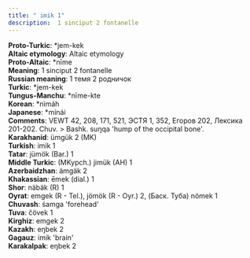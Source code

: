 ```yaml
---
title: " imik 1"
description:  1 sinciput 2 fontanelle
---
```


<strong>Proto-Turkic</strong>:  *jem-kek<br>
<strong>Altaic etymology</strong>:  Altaic etymology<br>
<strong> Proto-Altaic</strong>:  *nīme<br>
<strong>Meaning</strong>:  1 sinciput 2 fontanelle<br>
<strong>Russian meaning</strong>:  1 темя 2 родничок<br>
<strong>Turkic</strong>:  *jem-kek<br>
<strong>Tungus-Manchu</strong>:  *nīme-kte<br>
<strong>Korean</strong>:  *nìmáh<br>
<strong>Japanese</strong>:  *mínái<br>
<strong>Comments</strong>:  VEWT 42, 208, 171, 521, ЭСТЯ 1, 352, Егоров 202, Лексика 201-202. Chuv. > Bashk. suŋqa 'hump of the occipital bone'.<br>
<strong>Karakhanid</strong>:  ümgük 2 (MK)<br>
<strong>Turkish</strong>:  imik 1<br>
<strong>Tatar</strong>:  jümök (Bar.) 1<br>
<strong>Middle Turkic</strong>:  (MKypch.) jimük (AH) 1<br>
<strong>Azerbaidzhan</strong>:  ämgäk 2<br>
<strong>Khakassian</strong>:  ēmek (dial.) 1<br>
<strong>Shor</strong>:  näbäk (R) 1<br>
<strong>Oyrat</strong>:  emgek (R - Tel.), jömök (R - Oyr.) 2, (Баск. Туба) nömek 1<br>
<strong>Chuvash</strong>:  śamga 'forehead'<br>
<strong>Tuva</strong>:  čövek 1<br>
<strong>Kirghiz</strong>:  emgek 2<br>
<strong>Kazakh</strong>:  eŋbek 2<br>
<strong>Gagauz</strong>:  imik 'brain'<br>
<strong>Karakalpak</strong>:  eŋbek 2<br>


